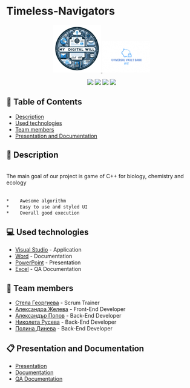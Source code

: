 # Timeless-Navigators
<p align="center">
  <a href=" rel="noopener">
  <img src="Images/Digita_logo.png" alt="Logo" width=25% height=25%>
  <img src="Images/UVB_logo.png" alt="Logo" width=25% height=25%>
  </a>
</p>

<p align = "center">
   <img src = "https://img.shields.io/github/languages/count/atpopov21/Timeless-Navigators?style=flat">
   <img src = "https://img.shields.io/github/repo-size/atpopov21/Timeless-Navigators?style=flat">
   <img src = "https://img.shields.io/github/stars/atpopov21/Timeless-Navigators?style=social">
   <img src = "https://img.shields.io/github/contributors/atpopov21/Timeless-Navigators?style=flat">
</p>
	
## :pencil: Table of Contents
- [Description](#description)
- [Used technologies](#used_technologies)
- [Team members](#team_members)
- [Presentation and Documentation](#documentation)
	
## :book: Description <a name="description"></a>
<br>
 The main goal of our project is game of C++ for biology, chemistry and ecology
<br>
<br>

	*    Awesome algorithm 
	*    Easy to use and styled UI
	*    Overall good execution
	
## :computer: Used technologies <a name="used_technologies"></a>
- [Visual Studio](https://visualstudio.microsoft.com/) - Application
- [Word](https://www.microsoft.com/en-us/microsoft-365/word) - Documentation
- [PowerPoint](https://www.microsoft.com/en-us/microsoft-365/powerpoint) - Presentation
- [Excel](https://www.microsoft.com/en-us/microsoft-365/excel) - QA Documentation

## :busts_in_silhouette: Team members <a name="team_members"></a>
- [Стела Георгиева](https://github.com/SPGeorgieva21) - Scrum Trainer 
- [Александра Желева](https://github.com/AMZheleva21) - Front-End Developer
- [Александър Попов](https://github.com/ATPopov21) - Back-End Developer
- [Николета Русева](https://github.com/NRRuseva21) - Back-End Developer
- [Полина Динева](https://github.com/PSDineva21) - Back-End Developer


## :clipboard: Presentation and Documentation <a name="documentation"></a>
+ [Presentation](https://github.com/atpopov21/Timeless-Navigators/blob/main/Documents/Timeless_Navigators.pptx)
+ [Documentation](https://github.com/atpopov21/Timeless-Navigators/blob/main/Documents/Documentation.docx)
+ [QA Documentation](https://github.com/atpopov21/Timeless-Navigators/blob/main/Documents/QA_documentation.ods)
